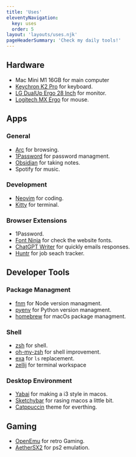 ```yaml
---
title: 'Uses'
eleventyNavigation:
  key: uses
  order: 5
layout: 'layouts/uses.njk'
pageHeaderSummary: 'Check my daily tools!'
---
```


## Hardware

- Mac Mini M1 16GB for main computer
- [Keychron K2 Pro](https://www.keychron.com/products/keychron-k2-pro-qmk-via-wireless-mechanical-keyboard?_pos=1&_psq=k2&_ss=e&_v=1.0) for keyboard.
- [LG DualUp Ergo 28 Inch](https://www.lg.com/us/monitors/lg-28mq780-b-dualup-monitor) for monitor.
- [Logitech MX Ergo](https://www.logitech.com/en-us/products/mice/mx-ergo-wireless-trackball-mouse.html) for mouse.

## Apps

### General

- [Arc](https://arc.net/) for browsing.
- [1Password](https://1password.com/) for password managment.
- [Obsidian](https://obsidian.md/) for taking notes.
- Spotify for music.

### Development

- [Neovim](https://github.com/neovim/neovim) for coding.
- [Kitty](https://github.com/kovidgoyal/kitty) for terminal.

### Browser Extensions

- 1Password.
- [Font Ninja](https://www.fonts.ninja/) for check the website fonts.
- [ChatGPT Writer](https://chatgptwriter.ai/) for quickly emails responses.
- [Huntr](https://huntr.co/) for job seach tracker.

## Developer Tools

### Package Managment

- [fnm](https://github.com/Schniz/fnm) for Node version managment.
- [pyenv](https://github.com/pyenv/pyenv) for Python version managment.
- [homebrew](https://brew.sh/) for macOs package managment.

### Shell

- [zsh](https://www.zsh.org/) for shell.
- [oh-my-zsh](https://ohmyz.sh/) for shell improvement.
- [exa](https://github.com/ogham/exa) for `ls` replacement.
- [zellij](https://zellij.dev/) for terminal workspace

### Desktop Environment

- [Yabai](https://github.com/koekeishiya/yabai) for making a i3 style in macos.
- [Sketchybar](https://github.com/FelixKratz/SketchyBar) for rasing macos a little bit.
- [Catppuccin](https://github.com/catppuccin/catppuccin) theme for everthing.

## Gaming

- [OpenEmu](https://openemu.org/) for retro Gaming.
- [AetherSX2](https://aethersx2.net/) for ps2 emulation.
